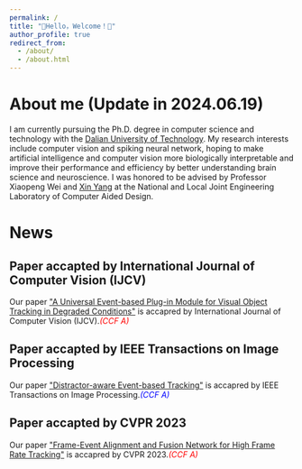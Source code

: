 ```yaml
---
permalink: /
title: "👋Hello，Welcome！👋"
author_profile: true
redirect_from: 
  - /about/
  - /about.html
---
```


# About me (Update in 2024.06.19)
I am currently pursuing the Ph.D. degree in computer science and technology with the [Dalian University of Technology](https://www.dlut.edu.cn/).
My research interests include computer vision and spiking neural network, hoping to make artificial intelligence and computer vision more biologically interpretable and improve their performance and efficiency by better understanding brain science and neuroscience.
I was honored to be advised by Professor Xiaopeng Wei and [Xin Yang](https://xinyangdut.github.io/) at the National and Local Joint Engineering Laboratory of Computer Aided Design.

# News
## Paper accapted by International Journal of Computer Vision (IJCV)
Our paper ["A Universal Event-based Plug-in Module for Visual Object Tracking in Degraded Conditions"](https://link.springer.com/article/10.1007/s11263-023-01959-8) is accapred by International Journal of Computer Vision (IJCV).<font color=red>_(CCF A)_</font>
## Paper accapted by IEEE Transactions on Image Processing
Our paper ["Distractor-aware Event-based Tracking"](https://arxiv.org/pdf/2310.14194) is accapred by IEEE Transactions on Image Processing.<font color=blue>_(CCF A)_</font>
## Paper accapted by CVPR 2023
Our paper ["Frame-Event Alignment and Fusion Network for High Frame Rate Tracking"](https://arxiv.org/pdf/2305.15688) is accapred by CVPR 2023.<font color=red>_(CCF A)_</font>
